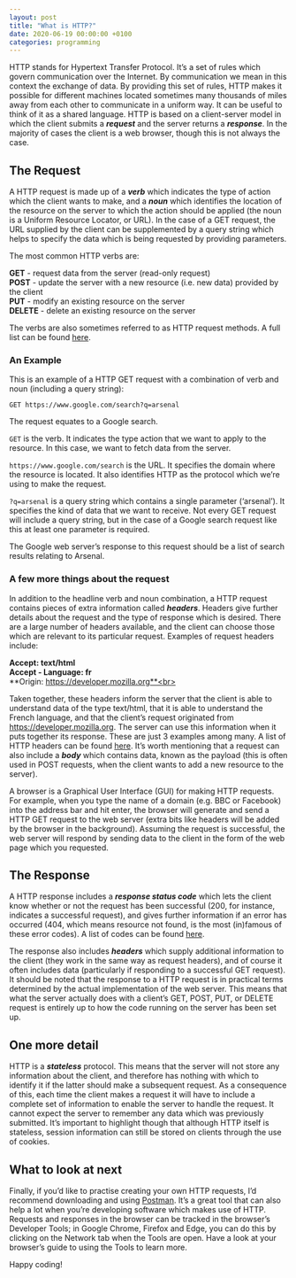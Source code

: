 ```yaml
---
layout: post
title: "What is HTTP?"
date: 2020-06-19 00:00:00 +0100
categories: programming
---
```


HTTP stands for Hypertext Transfer Protocol. It’s a set of rules which govern communication over the Internet. By communication we mean in this context the exchange of data. By providing this set of rules, HTTP makes it possible for different machines located sometimes many thousands of miles away from each other to communicate in a uniform way. It can be useful to think of it as a shared language. HTTP is based on a client-server model in which the client submits a **_request_** and the server returns a **_response_**. In the majority of cases the client is a web browser, though this is not always the case.

## The Request

A HTTP request is made up of a **_verb_** which indicates the type of action which the client wants to make, and a **_noun_** which identifies the location of the resource on the server to which the action should be applied (the noun is a Uniform Resource Locator, or URL). In the case of a GET request, the URL supplied by the client can be supplemented by a query string which helps to specify the data which is being requested by providing parameters.

The most common HTTP verbs are:

**GET** - request data from the server (read-only request)<br>
**POST** - update the server with a new resource (i.e. new data) provided by the client<br>
**PUT** - modify an existing resource on the server<br>
**DELETE** - delete an existing resource on the server<br>

The verbs are also sometimes referred to as HTTP request methods. A full list can be found [here](https://developer.mozilla.org/en-US/docs/Web/HTTP/Methods).

### An Example

This is an example of a HTTP GET request with a combination of verb and noun (including a query string):

`GET https://www.google.com/search?q=arsenal`

The request equates to a Google search.

`GET` is the verb. It indicates the type action that we want to apply to the resource. In this case, we want to fetch data from the server.

`https://www.google.com/search` is the URL. It specifies the domain where the resource is located. It also identifies HTTP as the protocol which we’re using to make the request.

`?q=arsenal` is a query string which contains a single parameter (‘arsenal’). It specifies the kind of data that we want to receive. Not every GET request will include a query string, but in the case of a Google search request like this at least one parameter is required.

The Google web server’s response to this request should be a list of search results relating to Arsenal.

### A few more things about the request

In addition to the headline verb and noun combination, a HTTP request contains pieces of extra information called **_headers_**. Headers give further details about the request and the type of response which is desired. There are a large number of headers available, and the client can choose those which are relevant to its particular request. Examples of request headers include:

**Accept: text/html**<br>
**Accept - Language: fr**<br>
**Origin: https://developer.mozilla.org**<br>

Taken together, these headers inform the server that the client is able to understand data of the type text/html, that it is able to understand the French language, and that the client’s request originated from https://developer.mozilla.org. The server can use this information when it puts together its response. These are just 3 examples among many. A list of HTTP headers can be found [here](https://developer.mozilla.org/en-US/docs/Web/HTTP/Headers). It’s worth mentioning that a request can also include a **_body_** which contains data, known as the payload (this is often used in POST requests, when the client wants to add a new resource to the server).

A browser is a Graphical User Interface (GUI) for making HTTP requests. For example, when you type the name of a domain (e.g. BBC or Facebook) into the address bar and hit enter, the browser will generate and send a HTTP GET request to the web server (extra bits like headers will be added by the browser in the background). Assuming the request is successful, the web server will respond by sending data to the client in the form of the web page which you requested.

## The Response

A HTTP response includes a **_response status code_** which lets the client know whether or not the request has been successful (200, for instance, indicates a successful request), and gives further information if an error has occurred (404, which means resource not found, is the most (in)famous of these error codes). A list of codes can be found [here](https://developer.mozilla.org/en-US/docs/Web/HTTP/Status).

The response also includes **_headers_** which supply additional information to the client (they work in the same way as request headers), and of course it often includes data (particularly if responding to a successful GET request). It should be noted that the response to a HTTP request is in practical terms determined by the actual implementation of the web server. This means that what the server actually does with a client’s GET, POST, PUT, or DELETE request is entirely up to how the code running on the server has been set up.

## One more detail

HTTP is a **_stateless_** protocol. This means that the server will not store any information about the client, and therefore has nothing with which to identify it if the latter should make a subsequent request. As a consequence of this, each time the client makes a request it will have to include a complete set of information to enable the server to handle the request. It cannot expect the server to remember any data which was previously submitted. It’s important to highlight though that although HTTP itself is stateless, session information can still be stored on clients through the use of cookies.

## What to look at next

Finally, if you’d like to practise creating your own HTTP requests, I’d recommend downloading and using [Postman](https://www.postman.com). It’s a great tool that can also help a lot when you’re developing software which makes use of HTTP. Requests and responses in the browser can be tracked in the browser’s Developer Tools; in Google Chrome, Firefox and Edge, you can do this by clicking on the Network tab when the Tools are open. Have a look at your browser’s guide to using the Tools to learn more.

Happy coding!
